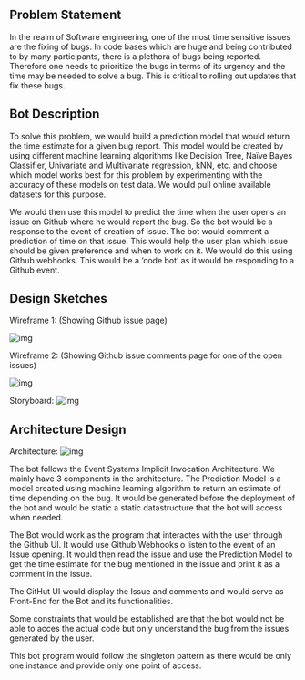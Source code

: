## Problem Statement
In the realm of Software engineering, one of the most time sensitive issues are the fixing of bugs. In code bases which are huge and being contributed to by many participants, there is a plethora of bugs being reported. Therefore one needs to prioritize the bugs in terms of its urgency and the time may be needed to solve a bug. This is critical to rolling out updates that fix these bugs.

## Bot Description
To solve this problem, we would build a prediction model that would return the time estimate for a given bug report. This model would be created by using different machine learning algorithms like Decision Tree, Naïve Bayes Classifier, Univariate and Multivariate regression, kNN, etc. and choose which model works best for this problem by experimenting with the accuracy of these models on test data. We would pull online available datasets for this purpose.

We would then use this model to predict the time when the user opens an issue on Github where he would report the bug. So the bot would be a response to the event of creation of issue. The bot would comment a prediction of time on that issue. This would help the user plan which issue should be given preference and when to work on it. We would do this using Github webhooks. This would be a ‘code bot’ as it would be responding to a Github event.

## Design Sketches
 Wireframe 1: (Showing Github issue page)

![img](https://github.ncsu.edu/adeshka/SE-Bot/blob/master/Wireframe%201.PNG)

 Wireframe 2: (Showing Github issue comments page for one of the open issues)
 
![img](https://github.ncsu.edu/adeshka/SE-Bot/blob/master/Wireframe%202.PNG)

Storyboard:
![img](https://github.ncsu.edu/adeshka/SE-Bot/blob/master/Storyboard.PNG)

## Architecture Design
Architecture:
![img](https://github.ncsu.edu/adeshka/SE-Bot/blob/master/Architecture.PNG)

The bot follows the Event Systems Implicit Invocation Architecture. We mainly have 3 components in the architecture. The Prediction Model is a model created using machine learning algorithm to return an estimate of time depending on the bug. It would be generated before the deployment of the bot and would be static a static datastructure that the bot will access when needed.

The Bot would work as the program that interactes with the user through the Github UI. It would use Github Webhooks o listen to the event of an Issue opening. It would then read the issue and use the Prediction Model to get the time estimate for the bug mentioned in the issue and print it as a comment in the issue.

The GitHut UI would display the Issue and comments and would serve as Front-End for the Bot and its functionalities.

Some constraints that would be established are that the bot would not be able to acces the actual code but only understand the bug from the issues generated by the user.

This bot program would follow the singleton pattern as there would be only one instance and provide only one point of access.

